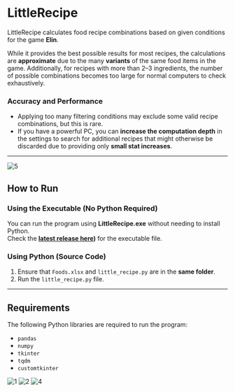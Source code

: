# LittleRecipe  

LittleRecipe calculates food recipe combinations based on given conditions for the game **Elin**.  

While it provides the best possible results for most recipes, the calculations are **approximate** due to the many **variants** of the same food items in the game. Additionally, for recipes with more than 2–3 ingredients, the number of possible combinations becomes too large for normal computers to check exhaustively.  

### Accuracy and Performance  
- Applying too many filtering conditions may exclude some valid recipe combinations, but this is rare.  
- If you have a powerful PC, you can **increase the computation depth** in the settings to search for additional recipes that might otherwise be discarded due to providing only **small stat increases**.   

---

![5](https://github.com/user-attachments/assets/a143e766-f69d-4fa9-849c-54f0fee006a1)

## **How to Run**  

### **Using the Executable (No Python Required)**  
You can run the program using **LittleRecipe.exe** without needing to install Python.  
Check the **[latest release here](https://github.com/On4ll/LittleRecipe/releases/tag/Latest))** for the executable file.  

### **Using Python (Source Code)**  
1. Ensure that `Foods.xlsx` and `little_recipe.py` are in the **same folder**.  
2. Run the `little_recipe.py` file.  

---

## **Requirements**  
The following Python libraries are required to run the program:  

- `pandas`  
- `numpy`  
- `tkinter`  
- `tqdm`  
- `customtkinter`

![1](https://github.com/user-attachments/assets/fe324511-e439-4a38-b468-8590eb8eb34b)
![2](https://github.com/user-attachments/assets/e5a53fa3-30f8-478b-b4d4-73f3cb88935c)
![4](https://github.com/user-attachments/assets/52fb5ca4-6783-4d06-89d8-6e000135fda8)
